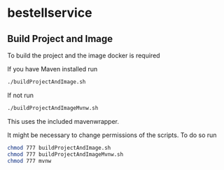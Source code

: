 # bestellservice

## Build Project and Image

To build the project and the image docker is required

If you have Maven installed run

```bash
./buildProjectAndImage.sh
```

If not run

```bash
./buildProjectAndImageMvnw.sh
```

This uses the included mavenwrapper. 

It might be necessary to change permissions of the scripts. To do so run

```bash
chmod 777 buildProjectAndImage.sh
chmod 777 buildProjectAndImageMvnw.sh
chmod 777 mvnw
```